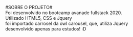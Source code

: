 #SOBRE O PROJETO#<br>
Foi desenvolvido no bootcamp avanade fullstack 2020.<br>
Utilizado HTML5, CSS e Jquery<br>
foi importado carrosel da owl carousel, que, utiliza Jquery<br>
desenvolvido apenas para estudos!
:D